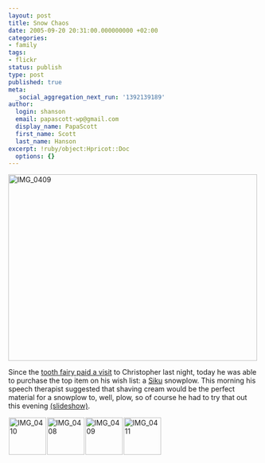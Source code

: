 ```yaml
---
layout: post
title: Snow Chaos
date: 2005-09-20 20:31:00.000000000 +02:00
categories:
- family
tags:
- flickr
status: publish
type: post
published: true
meta:
  _social_aggregation_next_run: '1392139189'
author:
  login: shanson
  email: papascott-wp@gmail.com
  display_name: PapaScott
  first_name: Scott
  last_name: Hanson
excerpt: !ruby/object:Hpricot::Doc
  options: {}
---
```

<p><a href="http://www.flickr.com/photos/papascott/45073688/" title="Photo Sharing"><img src="https://static.flickr.com/30/45073688_f69334f7c3.jpg" width="500" height="375" alt="IMG_0409" /></a></p>
<p>Since the <a href="https://www.papascott.de/archives/2005/09/19/before-and-after/">tooth fairy paid a visit</a> to Christopher last night, today he was able to purchase the top item on his wish list: a <a href="http://www.siku.de/">Siku</a> snowplow. This morning his speech therapist suggested that shaving cream would be the perfect material for a snowplow to, well, plow, so of course he had to try that out this evening <a href="http://www.flickr.com/photos/papascott/sets/985240/show/">(slideshow)</a>.</p>
<p><a href="http://www.flickr.com/photos/papascott/45073868/in/set-985240/" title="IMG_0410"><img src="https://static.flickr.com/30/45073868_1e1ee11a9b_s.jpg" alt="IMG_0410" width="75" height="75" style="margin: 1px;" /></a><a href="http://www.flickr.com/photos/papascott/45073485/in/set-985240/" title="IMG_0408"><img src="https://static.flickr.com/24/45073485_b61141e3e5_s.jpg" alt="IMG_0408" width="75" height="75" style="margin: 1px;" /></a><a href="http://www.flickr.com/photos/papascott/45073688/in/set-985240/" title="IMG_0409"><img src="https://static.flickr.com/30/45073688_f69334f7c3_s.jpg" alt="IMG_0409" width="75" height="75" style="margin: 1px;" /></a><a href="http://www.flickr.com/photos/papascott/45074115/in/set-985240/" title="IMG_0411"><img src="https://static.flickr.com/31/45074115_d3b0ed762b_s.jpg" alt="IMG_0411" width="75" height="75" style="margin: 1px;" /></a></p>
